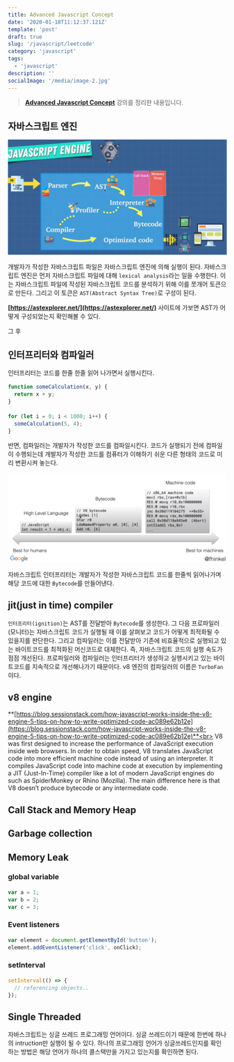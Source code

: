 ```yaml
---
title: Advanced Javascript Concept
date: '2020-01-18T11:12:37.121Z'
template: 'post'
draft: true
slug: '/javascript/leetcode'
category: 'javascript'
tags:
  - 'javascript'
description: ''
socialImage: '/media/image-2.jpg'
---
```


> **[Advanced Javascript Concept](https://www.udemy.com/course/advanced-javascript-concepts/)** 강의를 정리한 내용입니다.

## 자바스크립트 엔진

![javascript engine](/media/advanced_javascript_concept_jsengine.png)

개발자가 작성한 자바스크립트 파일은 자바스크립트 엔진에 의해 실행이 된다. 자바스크립트 엔진은 먼저 자바스크립트 파일에 대해 `lexical analysis`라는 일을 수행한다. 이는 자바스크립트 파일에 작성된 자바스크립트 코드를 분석하기 위해 이를 쪼개어 토큰으로 만든다. 그리고 이 토큰은 `AST(Abstract Syntax Tree)`로 구성이 된다.

**[https://astexplorer.net/](https://astexplorer.net/)** 사이트에 가보면 AST가 어떻게 구성되었는지 확인해볼 수 있다.

그 후

## 인터프리터와 컴파일러

인터프리터는 코드를 한줄 한줄 읽어 나가면서 실행시킨다.

```js
function someCalculation(x, y) {
  return x + y;
}

for (let i = 0; i < 1000; i++) {
  someCalculation(5, 4);
}
```

반면, 컴파일러는 개발자가 작성한 코드를 컴파일시킨다. 코드가 실행되기 전에 컴파일이 수행되는데 개발자가 작성한 코드를 컴퓨터가 이해하기 쉬운 다른 형태의 코드로 미리 변환시켜 놓는다.

![javascript compiler](/media/advanced_javascript_concept_compiler.png)

자바스크립트 인터프리터는 개발자가 작성한 자바스크립트 코드를 한줄씩 읽어나가며 해당 코드에 대한 `Bytecode`를 만들어낸다.<br>

## jit(just in time) compiler

`인터프리터(ignition)`는 AST를 전달받아 `Bytecode`를 생성한다. 그 다음 프로파일러(모니터)는 자바스크립트 코드가 실행될 때 이를 살펴보고 코드가 어떻게 최적화될 수 있을지를 판단한다. 그리고 컴파일러는 이를 전달받아 기존에 비효율적으로 실행되고 있는 바이트코드를 최적화된 머신코드로 대체한다. 즉, 자바스크립트 코드의 실행 속도가 점점 개선된다. 프로파일러와 컴파일러는 인터프리터가 생성하고 실행시키고 있는 바이트코드를 지속적으로 개선해나가기 때문이다. v8 엔진의 컴파일러의 이름은 `TurboFan`이다.

## v8 engine

**[https://blog.sessionstack.com/how-javascript-works-inside-the-v8-engine-5-tips-on-how-to-write-optimized-code-ac089e62b12e](https://blog.sessionstack.com/how-javascript-works-inside-the-v8-engine-5-tips-on-how-to-write-optimized-code-ac089e62b12e)**<br>
V8 was first designed to increase the performance of JavaScript execution inside web browsers. In order to obtain speed, V8 translates JavaScript code into more efficient machine code instead of using an interpreter. It compiles JavaScript code into machine code at execution by implementing a JIT (Just-In-Time) compiler like a lot of modern JavaScript engines do such as SpiderMonkey or Rhino (Mozilla). The main difference here is that V8 doesn’t produce bytecode or any intermediate code.

## Call Stack and Memory Heap

## Garbage collection

## Memory Leak

### global variable

```js
var a = 1;
var b = 2;
var c = 3;
```

### Event listeners

```js
var element = document.getElementById('button');
element.addEventListener('click', onClick);
```

### setInterval

```js
setInterval(() => {
  // referencing objects..
});
```

## Single Threaded

자바스크립트는 싱글 쓰레드 프로그래밍 언어이다. 싱글 쓰레드이기 때문에 한번에 하나의 intruction만 실행이 될 수 있다. 하나의 프로그래밍 언어가 싱글쓰레드인지를 확인하는 방법은 해당 언어가 하나의 콜스택만을 가지고 있는지를 확인하면 된다.
